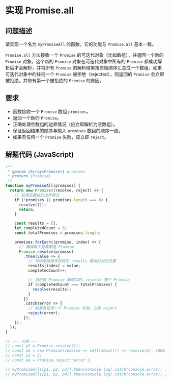 # 实现 Promise.all

## 问题描述

请实现一个名为 `myPromiseAll` 的函数，它的功能与 `Promise.all` 基本一致。

`Promise.all` 方法接收一个 `Promise` 的可迭代对象（比如数组），并返回一个新的 `Promise` 对象。这个新的 `Promise` 对象在可迭代对象中所有的 `Promise` 都成功解析后才会解析，并将所有 `Promise` 的解析结果按原始顺序汇总成一个数组。如果可迭代对象中的任何一个 `Promise` 被拒绝（rejected），则返回的 `Promise` 会立即被拒绝，并带有第一个被拒绝的 `Promise` 的原因。

## 要求

- 函数接收一个 `Promise` 数组 `promises`。
- 返回一个新的 `Promise`。
- 正确处理空数组的边界情况（应立即解析为空数组）。
- 保证返回结果的顺序与输入 `promises` 数组的顺序一致。
- 如果有任何一个 `Promise` 失败，应立即 `reject`。

## 解题代码 (JavaScript)

```javascript
/**
 * @param {Array<Promise>} promises
 * @return {Promise}
 */
function myPromiseAll(promises) {
  return new Promise((resolve, reject) => {
    // 处理空数组的边界情况
    if (!promises || promises.length === 0) {
      resolve([]);
      return;
    }

    const results = [];
    let completedCount = 0;
    const totalPromises = promises.length;

    promises.forEach((promise, index) => {
      // 确保每个元素都是 Promise
      Promise.resolve(promise)
        .then(value => {
          // 将结果按顺序存放在 results 数组的对应位置
          results[index] = value;
          completedCount++;

          // 当所有 Promise 都成功时，resolve 整个 Promise
          if (completedCount === totalPromises) {
            resolve(results);
          }
        })
        .catch(error => {
          // 如果有任何一个 Promise 失败，立即 reject
          reject(error);
        });
    });
  });
}

// --- 示例 ---
// const p1 = Promise.resolve(1);
// const p2 = new Promise(resolve => setTimeout(() => resolve(2), 1000));
// const p3 = 3;
// const p4 = Promise.reject('error');

// myPromiseAll([p1, p2, p3]).then(console.log).catch(console.error); // [1, 2, 3]
// myPromiseAll([p1, p2, p4]).then(console.log).catch(console.error); // 'error'
```
